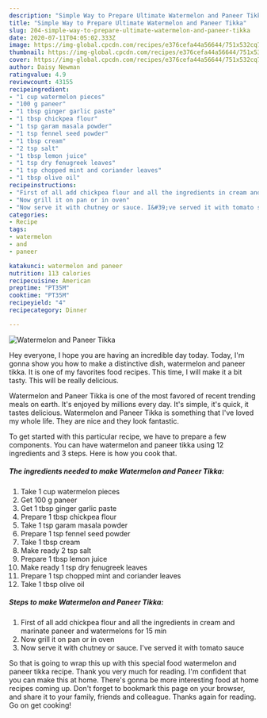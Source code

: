 ```yaml
---
description: "Simple Way to Prepare Ultimate Watermelon and Paneer Tikka"
title: "Simple Way to Prepare Ultimate Watermelon and Paneer Tikka"
slug: 204-simple-way-to-prepare-ultimate-watermelon-and-paneer-tikka
date: 2020-07-11T04:05:02.333Z
image: https://img-global.cpcdn.com/recipes/e376cefa44a56644/751x532cq70/watermelon-and-paneer-tikka-recipe-main-photo.jpg
thumbnail: https://img-global.cpcdn.com/recipes/e376cefa44a56644/751x532cq70/watermelon-and-paneer-tikka-recipe-main-photo.jpg
cover: https://img-global.cpcdn.com/recipes/e376cefa44a56644/751x532cq70/watermelon-and-paneer-tikka-recipe-main-photo.jpg
author: Daisy Newman
ratingvalue: 4.9
reviewcount: 43155
recipeingredient:
- "1 cup watermelon pieces"
- "100 g paneer"
- "1 tbsp ginger garlic paste"
- "1 tbsp chickpea flour"
- "1 tsp garam masala powder"
- "1 tsp fennel seed powder"
- "1 tbsp cream"
- "2 tsp salt"
- "1 tbsp lemon juice"
- "1 tsp dry fenugreek leaves"
- "1 tsp chopped mint and coriander leaves"
- "1 tbsp olive oil"
recipeinstructions:
- "First of all add chickpea flour and all the ingredients in cream and marinate paneer and watermelons for 15 min"
- "Now grill it on pan or in oven"
- "Now serve it with chutney or sauce. I&#39;ve served it with tomato sauce"
categories:
- Recipe
tags:
- watermelon
- and
- paneer

katakunci: watermelon and paneer 
nutrition: 113 calories
recipecuisine: American
preptime: "PT35M"
cooktime: "PT35M"
recipeyield: "4"
recipecategory: Dinner

---
```



![Watermelon and Paneer Tikka](https://img-global.cpcdn.com/recipes/e376cefa44a56644/751x532cq70/watermelon-and-paneer-tikka-recipe-main-photo.jpg)

Hey everyone, I hope you are having an incredible day today. Today, I'm gonna show you how to make a distinctive dish, watermelon and paneer tikka. It is one of my favorites food recipes. This time, I will make it a bit tasty. This will be really delicious.

Watermelon and Paneer Tikka is one of the most favored of recent trending meals on earth. It's enjoyed by millions every day. It's simple, it's quick, it tastes delicious. Watermelon and Paneer Tikka is something that I've loved my whole life. They are nice and they look fantastic.




To get started with this particular recipe, we have to prepare a few components. You can have watermelon and paneer tikka using 12 ingredients and 3 steps. Here is how you cook that.

<!--inarticleads1-->

##### The ingredients needed to make Watermelon and Paneer Tikka:

1. Take 1 cup watermelon pieces
1. Get 100 g paneer
1. Get 1 tbsp ginger garlic paste
1. Prepare 1 tbsp chickpea flour
1. Take 1 tsp garam masala powder
1. Prepare 1 tsp fennel seed powder
1. Take 1 tbsp cream
1. Make ready 2 tsp salt
1. Prepare 1 tbsp lemon juice
1. Make ready 1 tsp dry fenugreek leaves
1. Prepare 1 tsp chopped mint and coriander leaves
1. Take 1 tbsp olive oil




<!--inarticleads2-->

##### Steps to make Watermelon and Paneer Tikka:

1. First of all add chickpea flour and all the ingredients in cream and marinate paneer and watermelons for 15 min
1. Now grill it on pan or in oven
1. Now serve it with chutney or sauce. I&#39;ve served it with tomato sauce




So that is going to wrap this up with this special food watermelon and paneer tikka recipe. Thank you very much for reading. I'm confident that you can make this at home. There's gonna be more interesting food at home recipes coming up. Don't forget to bookmark this page on your browser, and share it to your family, friends and colleague. Thanks again for reading. Go on get cooking!
